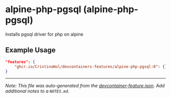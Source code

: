 
# alpine-php-pgsql (alpine-php-pgsql)

Installs pgsql driver for php on alpine

## Example Usage

```json
"features": {
    "ghcr.io/CristinaHol/devcontainers-features/alpine-php-pgsql:0": {}
}
```





---

_Note: This file was auto-generated from the [devcontainer-feature.json](https://github.com/CristinaHol/devcontainers-features/blob/main/src/alpine-php-pgsql/devcontainer-feature.json).  Add additional notes to a `NOTES.md`._
